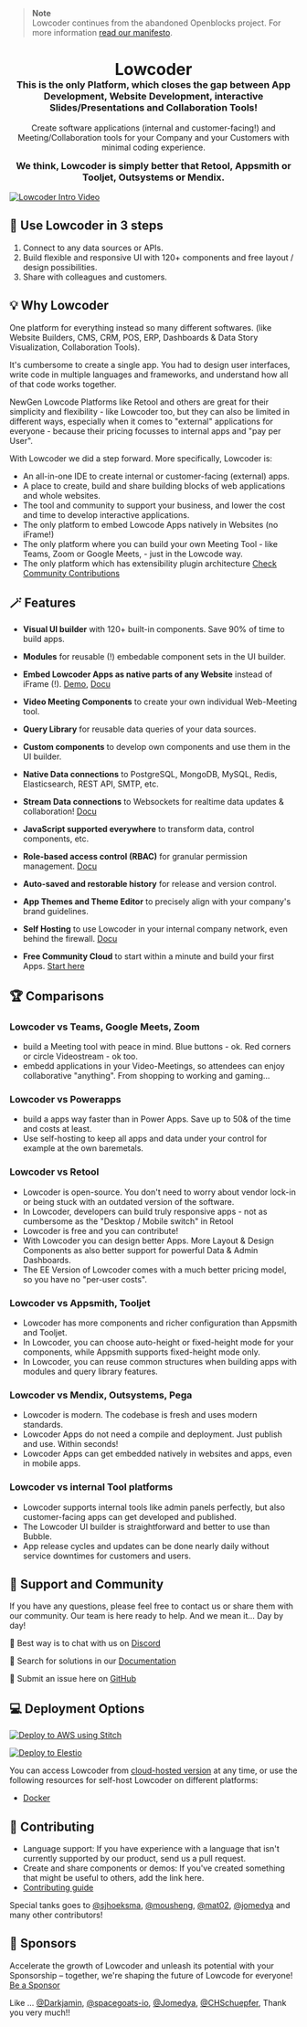 > **Note**  
> Lowcoder continues from the abandoned Openblocks project. For more information [read our manifesto](MANIFESTO.md).

<div align="center">
    <h1 style="border-bottom: none; margin-bottom: 0">Lowcoder</h1>
    <h3 style="margin-top: 0">This is the only Platform, which closes the gap between App Development, Website Development,  interactive Slides/Presentations and Collaboration Tools!</h3>
    <p>
        Create software applications (internal and customer-facing!) and Meeting/Collaboration tools for your Company and your Customers with minimal coding experience. 
    </p>
    <h3 style="margin-top: 0">We think, Lowcoder is simply better that Retool, Appsmith or Tooljet, Outsystems or Mendix.</h3>
</div>

[![Lowcoder Intro Video](https://img.youtube.com/vi/AQo0iFWUWiU/0.jpg)](https://www.youtube.com/watch?v=AQo0iFWUWiU)


## 📢 Use Lowcoder in 3 steps
1. Connect to any data sources or APIs.
2. Build flexible and responsive UI with 120+ components and free layout / design possibilities.
3. Share with colleagues and customers.

## 💡 Why Lowcoder
One platform for everything instead so many different softwares. (like Website Builders, CMS, CRM, POS, ERP, Dashboards & Data Story Visualization, Collaboration Tools).

It's cumbersome to create a single app. You had to design user interfaces, write code in multiple languages and frameworks, and understand how all of that code works together.

NewGen Lowcode Platforms like Retool and others are great for their simplicity and flexibility - like Lowcoder too, but they can also be limited in different ways, especially when it comes to "external" applications for everyone - because their pricing focusses to internal apps and "pay per User".

With Lowcoder we did a step forward. More specifically, Lowcoder is:
- An all-in-one IDE to create internal or customer-facing (external) apps.
- A place to create, build and share building blocks of web applications and whole websites.
- The tool and community to support your business, and lower the cost and time to develop interactive applications.
- The only platform to embed Lowcode Apps natively in Websites (no iFrame!)
- The only platform where you can build your own Meeting Tool - like Teams, Zoom or Google Meets, - just in the Lowcode way.
- The only platform which has extensibility plugin architecture [Check Community Contributions](https://www.npmjs.com/search?q=lowcoder-comp)

## 🪄 Features
- **Visual UI builder** with 120+ built-in components. Save 90% of time to build apps.
- **Modules** for reusable (!) embedable component sets in the UI builder.
- **Embed Lowcoder Apps as native parts of any Website** instead of iFrame (!). [Demo](http://demo-lowcoder.42web.io/ecommerce/), [Docu](https://docs.lowcoder.cloud/lowcoder-documentation/lowcoder-extension/native-embed-sdk)
- **Video Meeting Components** to create your own individual Web-Meeting tool.
- **Query Library** for reusable data queries of your data sources.
- **Custom components** to develop own components and use them in the UI builder.
- **Native Data connections** to PostgreSQL, MongoDB, MySQL, Redis, Elasticsearch, REST API, SMTP, etc.
- **Stream Data connections** to Websockets for realtime data updates & collaboration! [Docu](https://docs.lowcoder.cloud/lowcoder-documentation/connect-your-data/data-sources-in-lowcoder/websocket-datasource)
- **JavaScript supported everywhere** to transform data, control components, etc.
- **Role-based access control (RBAC)** for granular permission management. [Docu](https://docs.lowcoder.cloud/lowcoder-documentation/workspaces-and-teamwork/members-and-groups)
- **Auto-saved and restorable history** for release and version control.
- **App Themes and Theme Editor** to precisely align with your company's brand guidelines.

- **Self Hosting** to use Lowcoder in your internal company network, even behind the firewall. [Docu](https://docs.lowcoder.cloud/lowcoder-documentation/setup-and-run/self-hosting)
- **Free Community Cloud** to start within a minute and build your first Apps. [Start here](https://app.lowcoder.cloud)

## 🏆 Comparisons
### Lowcoder vs Teams, Google Meets, Zoom
- build a Meeting tool with peace in mind. Blue buttons - ok. Red corners or circle Videostream - ok too.
- embedd applications in your Video-Meetings, so attendees can enjoy collaborative "anything". From shopping to working and gaming...
### Lowcoder vs Powerapps
- build a apps way faster than in Power Apps. Save up to 50& of the time and costs at least.
- Use self-hosting to keep all apps and data under your control for example at the own baremetals.
### Lowcoder vs Retool
- Lowcoder is open-source. You don't need to worry about vendor lock-in or being stuck with an outdated version of the software.
- In Lowcoder, developers can build truly responsive apps - not as cumbersome as the "Desktop / Mobile switch" in Retool
- Lowcoder is free and you can contribute!
- With Lowcoder you can design better Apps. More Layout & Design Components as also better support for powerful Data & Admin Dashboards.
- The EE Version of Lowcoder comes with a much better pricing model, so you have no "per-user costs".
### Lowcoder vs Appsmith, Tooljet
- Lowcoder has more components and richer configuration than Appsmith and Tooljet.
- In Lowcoder, you can choose auto-height or fixed-height mode for your components, while Appsmith supports fixed-height mode only.
- In Lowcoder, you can reuse common structures when building apps with modules and query library features.
### Lowcoder vs Mendix, Outsystems, Pega
- Lowcoder is modern. The codebase is fresh and uses modern standards.
- Lowcoder Apps do not need a compile and deployment. Just publish and use. Within seconds!
- Lowcoder Apps can get embedded natively in websites and apps, even in mobile apps.
### Lowcoder vs internal Tool platforms
- Lowcoder supports internal tools like admin panels perfectly, but also customer-facing apps can get developed and published.
- The Lowcoder UI builder is straightforward and better to use than Bubble.
- App release cycles and updates can be done nearly daily without service downtimes for customers and users.


## 👐 Support and Community
If you have any questions, please feel free to contact us or share them with our community. Our team is here ready to help.
And we mean it... Day by day!

📮 Best way is to chat with us on [Discord](https://discord.gg/qMG9uTmAx2)

📑 Search for solutions in our [Documentation](https://docs.lowcoder.cloud/lowcoder-documentation/)

🔎 Submit an issue here on [GitHub](https://github.com/lowcoder-org/lowcoder/issues)

## 💻 Deployment Options
[![Deploy to AWS using Stitch](https://img.shields.io/badge/deploy_with-Stitch-%23E369F7?logo=amazonaws&color=%23E369F7)](https://deploy.stitch.tech/lowcoder/lowcoder)

[![Deploy to Elestio](https://img.shields.io/badge/Deploy_to-Elestio-%23E369F7?color=orange)](https://elest.io/open-source/lowcoder)

You can access Lowcoder from [cloud-hosted version](https://app.lowcoder.cloud/) at any time, or use the following resources for self-host Lowcoder on different platforms:
- [Docker](https://docs.lowcoder.cloud/lowcoder-documentation/setup-and-run/self-hosting)

## 💪 Contributing
- Language support: If you have experience with a language that isn't currently supported by our product, send us a pull request.
- Create and share components or demos: If you've created something that might be useful to others, add the link here.
- [Contributing guide](https://docs.lowcoder.cloud/lowcoder-documentation/lowcoder-extension/opensource-contribution)

Special tanks goes to [@sjhoeksma](https://github.com/sjhoeksma), [@mousheng](https://github.com/mousheng), [@mat02](https://github.com/mat02), [@jomedya](https://github.com/jomedya) and many other contributors!

## 🥇 Sponsors
Accelerate the growth of Lowcoder and unleash its potential with your Sponsorship – together, we're shaping the future of Lowcode for everyone!
[Be a Sponsor](https://github.com/sponsors/lowcoder-org)

Like ...  [@Darkjamin](https://github.com/Darkjamin), [@spacegoats-io](https://github.com/spacegoats-io), [@Jomedya](https://github.com/Jomedya), [@CHSchuepfer](https://github.com/CHSchuepfer), Thank you very much!!
